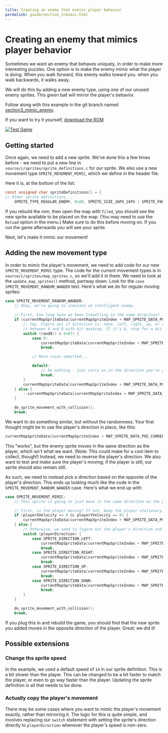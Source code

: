 ```yaml
---
title: Creating an enemy that mimics player behavior
permalink: guide/section_3/mimic.html
---
```

# Creating an enemy that mimics player behavior 

Sometimes we want an enemy that behaves uniquely, in order to make more interesting puzzles. One option is to make the
enemy mimic what the player is doing. When you walk forward, this enemy walks toward you. when you walk backwards, it
walks away. 

We will do this by adding a new enemy type, using one of our unused enemy sprites. This green ball will mirror the
player's behavior.

Follow along with this example in the git branch named
[section3_mimic_enemy](https://github.com/cppchriscpp/nes-starter-kit/compare/section3_mimic_enemy).

If you want to try it yourself, 
[download the ROM](https://s3.amazonaws.com/nes-starter-kit/section3_mimic_enemy/starter.latest.nes)

<a href="https://cppchriscpp.github.io/nes-starter-kit//guide/section_3/mimic.html" data-emulator-branch="section3_mimic_enemy">
    <img alt="Test Game" src="../images/button_test-rom.png" style="margin:auto; display: block;" >
</a>

## Getting started

Once again, we need to add a new sprite. We've done this a few times before - we need to put a new line in
`source/c/sprites/sprite_definitions.c` for our sprite. We also use a new movement type `SPRITE_MOVEMENT_MIMIC`, 
which we define in the header file. 

Here it is, at the bottom of the list:
```c
const unsigned char spriteDefinitions[] = {
// Other sprite definitions...
    SPRITE_TYPE_REGULAR_ENEMY, 0x88, SPRITE_SIZE_16PX_16PX | SPRITE_PALETTE_3, SPRITE_ANIMATION_FULL, SPRITE_MOVEMENT_MIMIC, 0x01, 14, 0x01
```

If you rebuild the rom, then open the map with `Tiled`, you should see the new sprite available to be placed on the
map. (You may need to use the `Reload` option in the menu.) Make sure to do this before moving on. If you run the game 
afterwards you will see your sprite.

Next, let's make it mimic our movement!

## Adding the new movement type

In order to mimic the player's movement, we need to add code for our new `SPRITE_MOVEMENT_MIMIC` type. The code for the
current movement types is in `source/c/sprites/map_sprites.c`, so we'll add it in there. We need to look at the 
`update_map_sprites()` method, partway down. Look for the `case SPRITE_MOVEMENT_RANDOM_WANDER` text. Here's what
we do for regular moving sprites: 

```c
case SPRITE_MOVEMENT_RANDOM_WANDER:
    // Okay, we're going to simulate an intelligent enemy. 
    
    // First, how long have we been travelling in the same direction? Is it time for a swap?
    if (currentMapSpriteData[currentMapSpriteIndex + MAP_SPRITE_DATA_POS_DIRECTION_TIME] == 0) {
        // Yep. Figure out if direction is: none, left, right, up, or down we do this by getting a random number
        // between 0 and 8 with bit masking. If it's 0, stop for a bit... if it's 1, left... 4 down, or 5-7, maintain.
        switch (rand8() & 0x07) {
            case 0:
                currentMapSpriteData[currentMapSpriteIndex + MAP_SPRITE_DATA_POS_CURRENT_DIRECTION] = SPRITE_DIRECTION_STATIONARY;
                break;

            // More cases ommitted... 

            default:
                // Do nothing - just carry on in the direction you're going for another cycle.
                break;
        }
        currentMapSpriteData[currentMapSpriteIndex + MAP_SPRITE_DATA_POS_DIRECTION_TIME] = 20 + (rand8() & 31);
    } else {
        --currentMapSpriteData[currentMapSpriteIndex + MAP_SPRITE_DATA_POS_DIRECTION_TIME];
    }

    do_sprite_movement_with_collision();
    break;
```

We want to do something similar, but without the randomness. Your first thought might be to use the player's direction
in place, like this: 

```c
currentMapSpriteData[currentMapSpriteIndex + MAP_SPRITE_DATA_POS_CURRENT_DIRECTION] = playerDirection;
```

This "works", but the enemy sprite moves in the same direction as the player, which isn't what we want. (Note: This 
could make for a cool item to collect, though!) Instead, we need to reverse the player's direction. We also want to
test and make sure the player's moving; if the player is still, our sprite should also remain still.

As such, we need to instead pick a direction based on the opposite of the player's direction. This ends up looking
much like the code in the `SPRITE_MOVEMENT_RANDOM_WANDER` case. Here's what we end up with: 

```c
case SPRITE_MOVEMENT_MIMIC:
    // This sprite is going to just move in the same direction as the player!

    // First, is the player moving? If not, keep the player stationary.
    if (playerXVelocity == 0 && playerYVelocity == 0) { 
        currentMapSpriteData[currentMapSpriteIndex + MAP_SPRITE_DATA_POS_CURRENT_DIRECTION] = SPRITE_DIRECTION_STATIONARY; 
    } else {
        // Otherwise, we need to figure out the player's direction and mirror it.
        switch (playerDirection) {
            case SPRITE_DIRECTION_LEFT: 
                currentMapSpriteData[currentMapSpriteIndex + MAP_SPRITE_DATA_POS_CURRENT_DIRECTION] = SPRITE_DIRECTION_RIGHT;
                break;
            case SPRITE_DIRECTION_RIGHT: 
                currentMapSpriteData[currentMapSpriteIndex + MAP_SPRITE_DATA_POS_CURRENT_DIRECTION] = SPRITE_DIRECTION_LEFT;
                break;
            case SPRITE_DIRECTION_UP:
                currentMapSpriteData[currentMapSpriteIndex + MAP_SPRITE_DATA_POS_CURRENT_DIRECTION] = SPRITE_DIRECTION_DOWN;
                break;
            case SPRITE_DIRECTION_DOWN:
                currentMapSpriteData[currentMapSpriteIndex + MAP_SPRITE_DATA_POS_CURRENT_DIRECTION] = SPRITE_DIRECTION_UP;
                break;
        }
    }

    do_sprite_movement_with_collision();
    break;
```

If you plug this in and rebuild the game, you should find that the new sprite you added moves in the opposite direction
of the player. Great; we did it! 

## Possible extensions

### Change ths sprite speed

In the example, we used a default speed of `14` in our sprite definition. This is a bit slower than the player. This
can be changed to be a bit faster to match the player, or even to go way faster than the player. Updating the sprite
definition is all that needs to be done.

### Actually copy the player's movement

There may be some cases where you want to mimic the player's movement exactly, rather than mirroring it. The logic for
this is quite simple, and involves replacing our `switch` statement with setting the sprite's direction directly to 
`playerDirection` whenever the player's speed is non-zero.